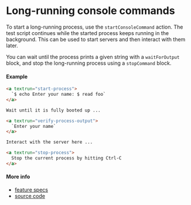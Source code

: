 # Long-running console commands

To start a long-running process, use the `startConsoleCommand` action. The test
script continues while the started process keeps running in the background. This
can be used to start servers and then interact with them later.

You can wait until the process prints a given string with a `waitForOutput`
block, and stop the long-running process using a `stopCommand` block.

#### Example

```html
<a textrun="start-process">
  `$ echo Enter your name: $ read foo`
</a>

Wait until it is fully booted up ...

<a textrun="verify-process-output">
  `Enter your name`
</a>

Interact with the server here ...

<a textrun="stop-process">
  Stop the current process by hitting Ctrl-C
</a>
```

#### More info

- [feature specs](../../features/actions/built-in/start-stop-process/basic.feature)
- [source code](../../src/actions/built-in/start-process.ts)
